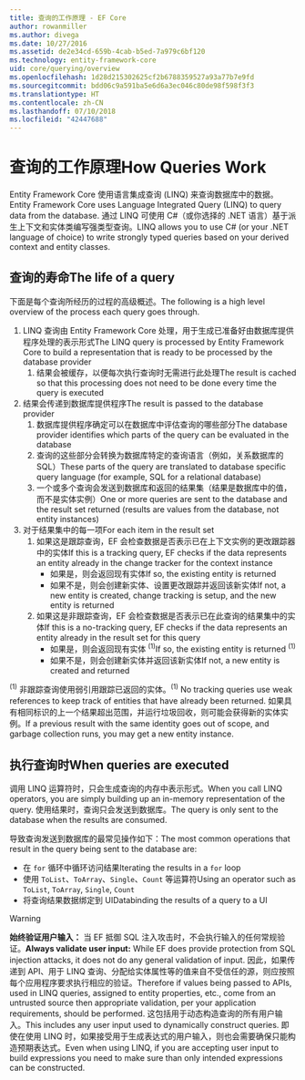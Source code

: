 ```yaml
---
title: 查询的工作原理 - EF Core
author: rowanmiller
ms.author: divega
ms.date: 10/27/2016
ms.assetid: de2e34cd-659b-4cab-b5ed-7a979c6bf120
ms.technology: entity-framework-core
uid: core/querying/overview
ms.openlocfilehash: 1d28d215302625cf2b6788359527a93a77b7e9fd
ms.sourcegitcommit: bdd06c9a591ba5e6d6a3ec046c80de98f598f3f3
ms.translationtype: HT
ms.contentlocale: zh-CN
ms.lasthandoff: 07/10/2018
ms.locfileid: "42447688"
---
```

# <a name="how-queries-work"></a><span data-ttu-id="258cc-102">查询的工作原理</span><span class="sxs-lookup"><span data-stu-id="258cc-102">How Queries Work</span></span>

<span data-ttu-id="258cc-103">Entity Framework Core 使用语言集成查询 (LINQ) 来查询数据库中的数据。</span><span class="sxs-lookup"><span data-stu-id="258cc-103">Entity Framework Core uses Language Integrated Query (LINQ) to query data from the database.</span></span> <span data-ttu-id="258cc-104">通过 LINQ 可使用 C#（或你选择的 .NET 语言）基于派生上下文和实体类编写强类型查询。</span><span class="sxs-lookup"><span data-stu-id="258cc-104">LINQ allows you to use C# (or your .NET language of choice) to write strongly typed queries based on your derived context and entity classes.</span></span>

## <a name="the-life-of-a-query"></a><span data-ttu-id="258cc-105">查询的寿命</span><span class="sxs-lookup"><span data-stu-id="258cc-105">The life of a query</span></span>

<span data-ttu-id="258cc-106">下面是每个查询所经历的过程的高级概述。</span><span class="sxs-lookup"><span data-stu-id="258cc-106">The following is a high level overview of the process each query goes through.</span></span>

1. <span data-ttu-id="258cc-107">LINQ 查询由 Entity Framework Core 处理，用于生成已准备好由数据库提供程序处理的表示形式</span><span class="sxs-lookup"><span data-stu-id="258cc-107">The LINQ query is processed by Entity Framework Core to build a representation that is ready to be processed by the database provider</span></span>
   1. <span data-ttu-id="258cc-108">结果会被缓存，以便每次执行查询时无需进行此处理</span><span class="sxs-lookup"><span data-stu-id="258cc-108">The result is cached so that this processing does not need to be done every time the query is executed</span></span>
2. <span data-ttu-id="258cc-109">结果会传递到数据库提供程序</span><span class="sxs-lookup"><span data-stu-id="258cc-109">The result is passed to the database provider</span></span>
   1. <span data-ttu-id="258cc-110">数据库提供程序确定可以在数据库中评估查询的哪些部分</span><span class="sxs-lookup"><span data-stu-id="258cc-110">The database provider identifies which parts of the query can be evaluated in the database</span></span>
   2. <span data-ttu-id="258cc-111">查询的这些部分会转换为数据库特定的查询语言（例如，关系数据库的 SQL）</span><span class="sxs-lookup"><span data-stu-id="258cc-111">These parts of the query are translated to database specific query language (for example, SQL for a relational database)</span></span>
   3. <span data-ttu-id="258cc-112">一个或多个查询会发送到数据库和返回的结果集（结果是数据库中的值，而不是实体实例）</span><span class="sxs-lookup"><span data-stu-id="258cc-112">One or more queries are sent to the database and the result set returned (results are values from the database, not entity instances)</span></span>
3. <span data-ttu-id="258cc-113">对于结果集中的每一项</span><span class="sxs-lookup"><span data-stu-id="258cc-113">For each item in the result set</span></span>
   1. <span data-ttu-id="258cc-114">如果这是跟踪查询，EF 会检查数据是否表示已在上下文实例的更改跟踪器中的实体</span><span class="sxs-lookup"><span data-stu-id="258cc-114">If this is a tracking query, EF checks if the data represents an entity already in the change tracker for the context instance</span></span>
      * <span data-ttu-id="258cc-115">如果是，则会返回现有实体</span><span class="sxs-lookup"><span data-stu-id="258cc-115">If so, the existing entity is returned</span></span>
      * <span data-ttu-id="258cc-116">如果不是，则会创建新实体、设置更改跟踪并返回该新实体</span><span class="sxs-lookup"><span data-stu-id="258cc-116">If not, a new entity is created, change tracking is setup, and the new entity is returned</span></span>
   2. <span data-ttu-id="258cc-117">如果这是非跟踪查询，EF 会检查数据是否表示已在此查询的结果集中的实体</span><span class="sxs-lookup"><span data-stu-id="258cc-117">If this is a no-tracking query, EF checks if the data represents an entity already in the result set for this query</span></span>
      * <span data-ttu-id="258cc-118">如果是，则会返回现有实体 <sup>(1)</sup></span><span class="sxs-lookup"><span data-stu-id="258cc-118">If so, the existing entity is returned <sup>(1)</sup></span></span>
      * <span data-ttu-id="258cc-119">如果不是，则会创建新实体并返回该新实体</span><span class="sxs-lookup"><span data-stu-id="258cc-119">If not, a new entity is created and returned</span></span>

<span data-ttu-id="258cc-120"><sup>(1)</sup> 非跟踪查询使用弱引用跟踪已返回的实体。</span><span class="sxs-lookup"><span data-stu-id="258cc-120"><sup>(1)</sup> No tracking queries use weak references to keep track of entities that have already been returned.</span></span> <span data-ttu-id="258cc-121">如果具有相同标识的上一个结果超出范围，并运行垃圾回收，则可能会获得新的实体实例。</span><span class="sxs-lookup"><span data-stu-id="258cc-121">If a previous result with the same identity goes out of scope, and garbage collection runs, you may get a new entity instance.</span></span>

## <a name="when-queries-are-executed"></a><span data-ttu-id="258cc-122">执行查询时</span><span class="sxs-lookup"><span data-stu-id="258cc-122">When queries are executed</span></span>

<span data-ttu-id="258cc-123">调用 LINQ 运算符时，只会生成查询的内存中表示形式。</span><span class="sxs-lookup"><span data-stu-id="258cc-123">When you call LINQ operators, you are simply building up an in-memory representation of the query.</span></span> <span data-ttu-id="258cc-124">使用结果时，查询只会发送到数据库。</span><span class="sxs-lookup"><span data-stu-id="258cc-124">The query is only sent to the database when the results are consumed.</span></span>

<span data-ttu-id="258cc-125">导致查询发送到数据库的最常见操作如下：</span><span class="sxs-lookup"><span data-stu-id="258cc-125">The most common operations that result in the query being sent to the database are:</span></span>
* <span data-ttu-id="258cc-126">在 `for` 循环中循环访问结果</span><span class="sxs-lookup"><span data-stu-id="258cc-126">Iterating the results in a `for` loop</span></span>
* <span data-ttu-id="258cc-127">使用 `ToList`、`ToArray`、`Single`、`Count` 等运算符</span><span class="sxs-lookup"><span data-stu-id="258cc-127">Using an operator such as `ToList`, `ToArray`, `Single`, `Count`</span></span>
* <span data-ttu-id="258cc-128">将查询结果数据绑定到 UI</span><span class="sxs-lookup"><span data-stu-id="258cc-128">Databinding the results of a query to a UI</span></span>

> [!WARNING]  
> <span data-ttu-id="258cc-129">**始终验证用户输入：** 当 EF 抵御 SQL 注入攻击时，不会执行输入的任何常规验证。</span><span class="sxs-lookup"><span data-stu-id="258cc-129">**Always validate user input:** While EF does provide protection from SQL injection attacks, it does not do any general validation of input.</span></span> <span data-ttu-id="258cc-130">因此，如果传递到 API、用于 LINQ 查询、分配给实体属性等的值来自不受信任的源，则应按照每个应用程序要求执行相应的验证。</span><span class="sxs-lookup"><span data-stu-id="258cc-130">Therefore if values being passed to APIs, used in LINQ queries, assigned to entity properties, etc., come from an untrusted source then appropriate validation, per your application requirements, should be performed.</span></span> <span data-ttu-id="258cc-131">这包括用于动态构造查询的所有用户输入。</span><span class="sxs-lookup"><span data-stu-id="258cc-131">This includes any user input used to dynamically construct queries.</span></span> <span data-ttu-id="258cc-132">即使在使用 LINQ 时，如果接受用于生成表达式的用户输入，则也会需要确保只能构造预期表达式。</span><span class="sxs-lookup"><span data-stu-id="258cc-132">Even when using LINQ, if you are accepting user input to build expressions you need to make sure than only intended expressions can be constructed.</span></span>
